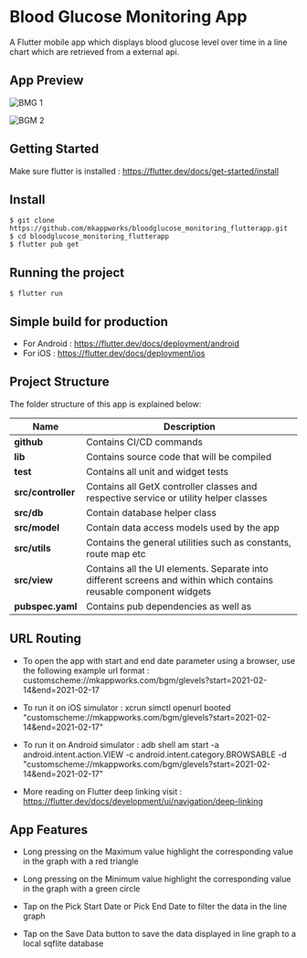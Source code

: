 # Blood Glucose Monitoring App

A Flutter mobile app which displays blood glucose level over time in a line chart which are retrieved from a external api.

## App Preview

![BMG 1](https://user-images.githubusercontent.com/76746881/125211255-b8639980-e2c2-11eb-964a-1dd890e9ea3f.png)

![BGM 2](https://user-images.githubusercontent.com/76746881/125211261-c2859800-e2c2-11eb-81b2-0fa0fd0ec6c0.png)

## Getting Started

Make sure flutter is installed : https://flutter.dev/docs/get-started/install

## Install

    $ git clone https://github.com/mkappworks/bloodglucose_monitoring_flutterapp.git
    $ cd bloodglucose_monitoring_flutterapp
    $ flutter pub get

## Running the project

    $ flutter run 

## Simple build for production

  - For Android :  https://flutter.dev/docs/deployment/android
  - For iOS     :  https://flutter.dev/docs/deployment/ios

## Project Structure

The folder structure of this app is explained below:

| Name               | Description                                              |
| ------------------ | -------------------------------------------------------- |
| **github**   | Contains CI/CD commands                        |
| **lib**            | Contains source code that will be compiled               |
| **test**            | Contains all unit and widget tests            |
| **src/controller** | Contains all GetX controller classes and respective service or utility helper classes                             |
| **src/db**     | Contain database helper class |
| **src/model**      | Contain data access models used by the app |
| **src/utils**      | Contains the general utilities such as constants, route map etc      |
| **src/view**      | Contains all the UI elements. Separate into different screens and within which contains reusable component widgets         |
| **pubspec.yaml**   | Contains pub dependencies as well as     |

## URL Routing

 - To open the app with start and end date parameter using a browser, use the following example url format : customscheme://mkappworks.com/bgm/glevels?start=2021-02-14&end=2021-02-17

 - To run it on iOS simulator : xcrun simctl openurl booted "customscheme://mkappworks.com/bgm/glevels?start=2021-02-14&end=2021-02-17"
 - To run it on Android simulator : adb shell am start -a android.intent.action.VIEW -c android.intent.category.BROWSABLE -d "customscheme://mkappworks.com/bgm/glevels?start=2021-02-14&end=2021-02-17"

 - More reading on Flutter deep linking visit : https://flutter.dev/docs/development/ui/navigation/deep-linking

 ## App Features

 - Long pressing on the Maximum value highlight the corresponding value in the graph with a red triangle

 - Long pressing on the Minimum value highlight the corresponding value in the graph with a green circle

 - Tap on the Pick Start Date or Pick End Date to filter the data in the line graph

 - Tap on the Save Data button to save the data displayed in line graph to a local sqflite database
